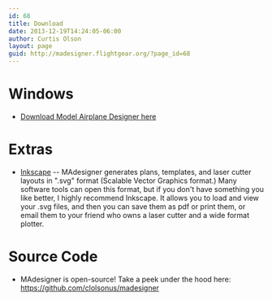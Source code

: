 ```yaml
---
id: 68
title: Download
date: 2013-12-19T14:24:05-06:00
author: Curtis Olson
layout: page
guid: http://madesigner.flightgear.org/?page_id=68
---
```


# Windows

* [Download Model Airplane Designer here](http://mirrors.ibiblio.org/pub/mirrors/flightgear/ftp/MAdesigner)

# Extras

* [Inkscape](http://inkscape.org) -- MAdesigner generates plans,
  templates, and laser cutter layouts in ".svg" format (Scalable
  Vector Graphics format.)  Many software tools can open this format,
  but if you don't have something you like better, I highly recommend
  Inkscape.  It allows you to load and view your .svg files, and then
  you can save them as pdf or print them, or email them to your friend
  who owns a laser cutter and a wide format plotter.

# Source Code

* MAdesigner is open-source!  Take a peek under the hood here:
  <https://github.com/clolsonus/madesigner>